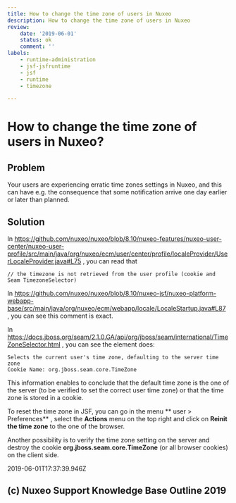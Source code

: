 ```yaml
---
title: How to change the time zone of users in Nuxeo
description: How to change the time zone of users in Nuxeo
review:
    date: '2019-06-01'
    status: ok
    comment: ''
labels:
    - runtime-administration
    - jsf-jsfruntime
    - jsf
    - runtime
    - timezone

---
```

# How to change the time zone of users in Nuxeo?
## Problem
Your users are experiencing erratic time zones settings in Nuxeo, and this can have e.g. the consequence that some notification arrive one day earlier or later than planned.
## Solution
In <https://github.com/nuxeo/nuxeo/blob/8.10/nuxeo-features/nuxeo-user-center/nuxeo-user-profile/src/main/java/org/nuxeo/ecm/user/center/profile/localeProvider/UserLocaleProvider.java#L75> , you can read that

    // the timezone is not retrieved from the user profile (cookie and Seam TimezoneSelector)

In <https://github.com/nuxeo/nuxeo/blob/8.10/nuxeo-jsf/nuxeo-platform-webapp-base/src/main/java/org/nuxeo/ecm/webapp/locale/LocaleStartup.java#L87> , you can see this comment is exact.

In <https://docs.jboss.org/seam/2.1.0.GA/api/org/jboss/seam/international/TimeZoneSelector.html> , you can see the element does:

    Selects the current user's time zone, defaulting to the server time zone
    Cookie Name: org.jboss.seam.core.TimeZone

This information enables to conclude that the default time zone is the one of the server (to be verified to set the correct user time zone) or that the time zone is stored in a cookie.  

To reset the time zone in JSF, you can go in the menu ** user \> Preferences** , select the **Actions** menu on the top right and click on **Reinit the time zone** to the one of the browser.  

Another possibility is to verify the time zone setting on the server and destroy the cookie **org.jboss.seam.core.TimeZone** (or all browser cookies) on the client side.


2019-06-01T17:37:39.946Z
## (c) Nuxeo Support Knowledge Base Outline 2019

